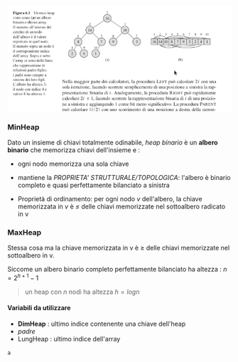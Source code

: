 ![Heap](./heapsort.png)

### MinHeap
Dato un insieme di chiavi totalmente odinabile, *heap binario* è un **albero binario** che memorizza chiavi dell'insieme e :
- ogni nodo memorizza una sola chiave
- mantiene la *PROPRIETA' STRUTTURALE/TOPOLOGICA*: l'albero è binario completo e quasi perfettamente bilanciato a sinistra

- Proprietà di ordinamento: per ogni nodo *v* dell'albero, la chiave memorizzata in *v* è *$\le$* delle chiavi memorizzate nel sottoalbero radicato in v

### MaxHeap
Stessa cosa ma la chiave memorizzata in v è $\ge$ delle chiavi memorizzate nel sottoalbero in v.

Siccome un albero binario completo perfettamente bilanciato ha altezza : $n=2^{h+1} -1$

>un heap con *n* nodi ha altezza $h = log n$


#### Variabili da utilizzare
- **DimHeap** : ultimo indice contenente una chiave dell'heap
- *padre* 
- LungHeap : ultimo indice dell'array

```pseudocode
a
```




